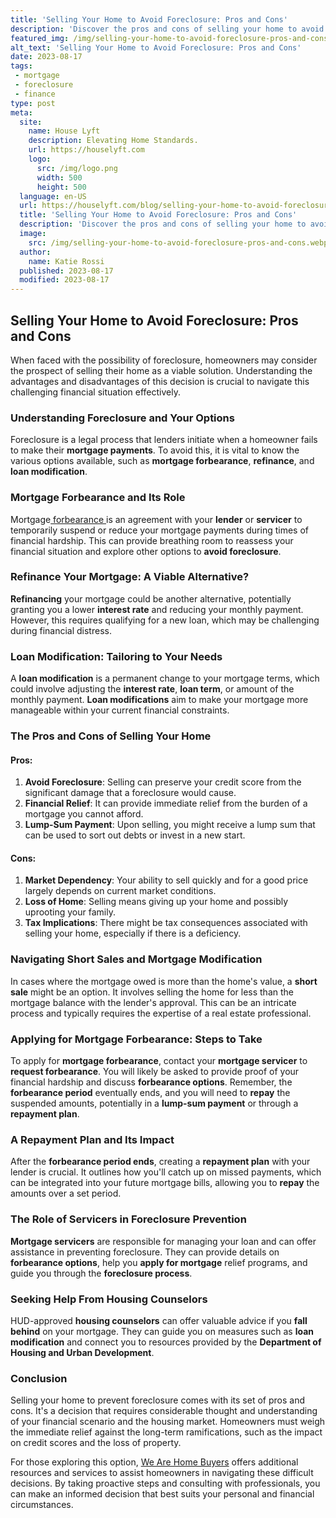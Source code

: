 ```yaml
---
title: 'Selling Your Home to Avoid Foreclosure: Pros and Cons'
description: 'Discover the pros and cons of selling your home to avoid foreclosure. Explore the curious options and considerations to make an informed decision.'
featured_img: /img/selling-your-home-to-avoid-foreclosure-pros-and-cons.webp
alt_text: 'Selling Your Home to Avoid Foreclosure: Pros and Cons'
date: 2023-08-17
tags:
 - mortgage
 - foreclosure
 - finance
type: post
meta:
  site:
    name: House Lyft
    description: Elevating Home Standards.
    url: https://houselyft.com
    logo:
      src: /img/logo.png
      width: 500
      height: 500
  language: en-US
  url: https://houselyft.com/blog/selling-your-home-to-avoid-foreclosure-pros-and-cons
  title: 'Selling Your Home to Avoid Foreclosure: Pros and Cons'
  description: 'Discover the pros and cons of selling your home to avoid foreclosure. Explore the curious options and considerations to make an informed decision.'
  image:
    src: /img/selling-your-home-to-avoid-foreclosure-pros-and-cons.webp
  author:
    name: Katie Rossi
  published: 2023-08-17
  modified: 2023-08-17
---
```



## Selling Your Home to Avoid Foreclosure: Pros and Cons

When faced with the possibility of foreclosure, homeowners may consider the prospect of selling their home as a viable solution. Understanding the advantages and disadvantages of this decision is crucial to navigate this challenging financial situation effectively. 

### Understanding Foreclosure and Your Options

Foreclosure is a legal process that lenders initiate when a homeowner fails to make their **mortgage payments**. To avoid this, it is vital to know the various options available, such as **mortgage forbearance**, **refinance**, and **loan modification**. 

### Mortgage Forbearance and Its Role

Mortgage[  forbearance  ](https://houselyft.com/blog/how-to-communicate-effectively-with-your-mortgage-lender)is an agreement with your **lender** or **servicer** to temporarily suspend or reduce your mortgage payments during times of financial hardship. This can provide breathing room to reassess your financial situation and explore other options to **avoid foreclosure**.

### Refinance Your Mortgage: A Viable Alternative?

**Refinancing** your mortgage could be another alternative, potentially granting you a lower **interest rate** and reducing your monthly payment. However, this requires qualifying for a new loan, which may be challenging during financial distress.

### Loan Modification: Tailoring to Your Needs

A **loan modification** is a permanent change to your mortgage terms, which could involve adjusting the **interest rate**, **loan term**, or amount of the monthly payment. **Loan modifications** aim to make your mortgage more manageable within your current financial constraints.

### The Pros and Cons of Selling Your Home

#### Pros:

1. **Avoid Foreclosure**: Selling can preserve your credit score from the significant damage that a foreclosure would cause.
2. **Financial Relief**: It can provide immediate relief from the burden of a mortgage you cannot afford.
3. **Lump-Sum Payment**: Upon selling, you might receive a lump sum that can be used to sort out debts or invest in a new start.

#### Cons:

1. **Market Dependency**: Your ability to sell quickly and for a good price largely depends on current market conditions.
2. **Loss of Home**: Selling means giving up your home and possibly uprooting your family.
3. **Tax Implications**: There might be tax consequences associated with selling your home, especially if there is a deficiency.

### Navigating Short Sales and Mortgage Modification

In cases where the mortgage owed is more than the home's value, a **short sale** might be an option. It involves selling the home for less than the mortgage balance with the lender's approval. This can be an intricate process and typically requires the expertise of a real estate professional.

### Applying for Mortgage Forbearance: Steps to Take

To apply for **mortgage forbearance**, contact your **mortgage servicer** to **request forbearance**. You will likely be asked to provide proof of your financial hardship and discuss **forbearance options**. Remember, the **forbearance period** eventually ends, and you will need to **repay** the suspended amounts, potentially in a **lump-sum payment** or through a **repayment plan**.

### A Repayment Plan and Its Impact

After the **forbearance period ends**, creating a **repayment plan** with your lender is crucial. It outlines how you'll catch up on missed payments, which can be integrated into your future mortgage bills, allowing you to **repay** the amounts over a set period.

### The Role of Servicers in Foreclosure Prevention

**Mortgage servicers** are responsible for managing your loan and can offer assistance in preventing foreclosure. They can provide details on **forbearance options**, help you **apply for mortgage** relief programs, and guide you through the **foreclosure process**.

### Seeking Help From Housing Counselors

HUD-approved **housing counselors** can offer valuable advice if you **fall behind** on your mortgage. They can guide you on measures such as **loan modification** and connect you to resources provided by the **Department of Housing and Urban Development**.

### Conclusion

Selling your home to prevent foreclosure comes with its set of pros and cons. It's a decision that requires considerable thought and understanding of your financial scenario and the housing market. Homeowners must weigh the immediate relief against the long-term ramifications, such as the impact on credit scores and the loss of property.

For those exploring this option, [We Are Home Buyers](https://www.wearehomebuyers.com/) offers additional resources and services to assist homeowners in navigating these difficult decisions. By taking proactive steps and consulting with professionals, you can make an informed decision that best suits your personal and financial circumstances.